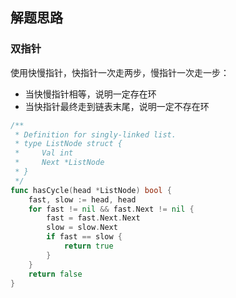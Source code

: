 ## 解题思路

### 双指针

使用快慢指针，快指针一次走两步，慢指针一次走一步：

- 当快慢指针相等，说明一定存在环
- 当快指针最终走到链表末尾，说明一定不存在环

```go
/**
 * Definition for singly-linked list.
 * type ListNode struct {
 *     Val int
 *     Next *ListNode
 * }
 */
func hasCycle(head *ListNode) bool {
    fast, slow := head, head
    for fast != nil && fast.Next != nil {
        fast = fast.Next.Next
        slow = slow.Next
        if fast == slow {
            return true
        }
    }
    return false
}
```
